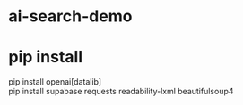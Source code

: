 # ai-search-demo

# pip install
pip install openai[datalib] </br>
pip install supabase requests readability-lxml beautifulsoup4
